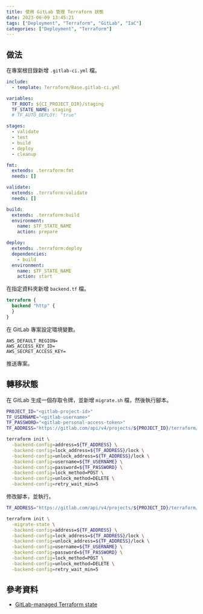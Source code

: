 ```yaml
---
title: 使用 GitLab 管理 Terraform 狀態
date: 2023-06-09 13:45:21
tags: ["Deployment", "Terraform", "GitLab", "IaC"]
categories: ["Deployment", "Terraform"]
---
```


## 做法

在專案根目錄新增 `.gitlab-ci.yml` 檔。

```yaml
include:
  - template: Terraform/Base.gitlab-ci.yml

variables:
  TF_ROOT: ${CI_PROJECT_DIR}/staging
  TF_STATE_NAME: staging
  # TF_AUTO_DEPLOY: "true"

stages:
  - validate
  - test
  - build
  - deploy
  - cleanup

fmt:
  extends: .terraform:fmt
  needs: []

validate:
  extends: .terraform:validate
  needs: []

build:
  extends: .terraform:build
  environment:
    name: $TF_STATE_NAME
    action: prepare

deploy:
  extends: .terraform:deploy
  dependencies:
    - build
  environment:
    name: $TF_STATE_NAME
    action: start
```

在指定資料夾新增 `backend.tf` 檔。

```tf
terraform {
  backend "http" {
  }
}
```

在 GitLab 專案設定環境變數。

```
AWS_DEFAULT_REGION=
AWS_ACCESS_KEY_ID=
AWS_SECRET_ACCESS_KEY=
```

推送專案。

## 轉移狀態

在 GitLab 生成一個存取令牌，並新增 `migrate.sh` 檔，然後執行腳本。

```bash
PROJECT_ID="<gitlab-project-id>"
TF_USERNAME="<gitlab-username>"
TF_PASSWORD="<gitlab-personal-access-token>"
TF_ADDRESS="https://gitlab.com/api/v4/projects/${PROJECT_ID}/terraform/state/old-state-name"

terraform init \
  -backend-config=address=${TF_ADDRESS} \
  -backend-config=lock_address=${TF_ADDRESS}/lock \
  -backend-config=unlock_address=${TF_ADDRESS}/lock \
  -backend-config=username=${TF_USERNAME} \
  -backend-config=password=${TF_PASSWORD} \
  -backend-config=lock_method=POST \
  -backend-config=unlock_method=DELETE \
  -backend-config=retry_wait_min=5
```

修改腳本，並執行。

```bash
TF_ADDRESS="https://gitlab.com/api/v4/projects/${PROJECT_ID}/terraform/state/new-state-name"

terraform init \
  -migrate-state \
  -backend-config=address=${TF_ADDRESS} \
  -backend-config=lock_address=${TF_ADDRESS}/lock \
  -backend-config=unlock_address=${TF_ADDRESS}/lock \
  -backend-config=username=${TF_USERNAME} \
  -backend-config=password=${TF_PASSWORD} \
  -backend-config=lock_method=POST \
  -backend-config=unlock_method=DELETE \
  -backend-config=retry_wait_min=5
```

## 參考資料

- [GitLab-managed Terraform state](https://docs.gitlab.com/ee/user/infrastructure/iac/terraform_state.html)
